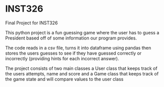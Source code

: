 # INST326
Final Project for INST326

This python project is a fun guessing game where the user has to guess a President based off of some information our program provides. 

The code reads in a csv file, turns it into dataframe using pandas then stores the users guesses
to see if they have guessed correctly or incorrectly (providing hints for each 
incorrect answer).

The project consists of two main classes a User class that keeps track of the users attempts, name and score and a Game class that keeps track of the game state and will compare values to the user class

